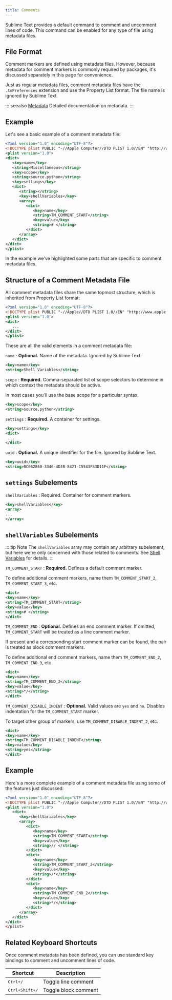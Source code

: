 ```yaml
---
title: Comments
---
```


Sublime Text provides a default command
to comment and uncomment lines of code.
This command can be enabled
for any type of file using metadata files.


## File Format

Comment markers are defined using metadata files.
However, because metadata for comment markers
is commonly required by packages,
it's discussed separately in this page
for convenience.

Just as regular metadata files,
comment metadata files
have the `.tmPreferences` extension
and use the Property List format.
The file name is ignored by Sublime Text.

::: seealso
[Metadata](./metadata) Detailed documentation on metadata.
:::


## Example

Let's see a basic example
of a comment metadata file:

```xml {12,16,18}
<?xml version="1.0" encoding="UTF-8"?>
<!DOCTYPE plist PUBLIC "-//Apple Computer//DTD PLIST 1.0//EN" "http://www.apple.com/DTDs/PropertyList-1.0.dtd">
<plist version="1.0">
<dict>
   <key>name</key>
   <string>Miscellaneous</string>
   <key>scope</key>
   <string>source.python</string>
   <key>settings</key>
   <dict>
      <string></string>
      <key>shellVariables</key>
      <array>
         <dict>
            <key>name</key>
            <string>TM_COMMENT_START</string>
            <key>value</key>
            <string># </string>
         </dict>
      </array>
   </dict>
</dict>
</plist>
```
In the example we've highlighted
some parts that are specific
to comment metadata files.


## Structure of a Comment Metadata File

All comment metadata files
share the same topmost structure,
which is inherited from Property List format:

```xml
<?xml version="1.0" encoding="UTF-8"?>
<!DOCTYPE plist PUBLIC "-//Apple//DTD PLIST 1.0//EN" "http://www.apple.com/DTDs/PropertyList-1.0.dtd">
<plist version="1.0">
<dict>
   ...
</dict>
</plist>
```

These are all the valid elements
in a comment metadata file:

`name`
: **Optional.**
  Name of the metadata.
  Ignored by Sublime Text.

  ```xml
  <key>name</key>
  <string>Shell Variables</string>
  ```

`scope`
: **Required.**
  Comma-separated list of scope selectors
  to determine in which context the metadata
  should be active.

  In most cases you'll use
  the base scope for a particular syntax.

  ```xml
  <key>scope</key>
  <string>source.python</string>
  ```

``settings``
: **Required.**
  A container for settings.

  ```xml
  <key>settings</key>
  <dict>
   ...
  </dict>
  ```

`uuid`
: **Optional.**
  A unique identifier for the file.
  Ignored by Sublime Text.

  ```xml
  <key>uuid</key>
  <string>BC062860-3346-4D3B-8421-C5543F83D11F</string>
  ```

## `settings` Subelements

`shellVariables`
: Required.
  Container for comment markers.

  ```xml
  <key>shellVariables</key>
  <array>
  ...
  </array>
  ```

##  `shellVariables` Subelements

::: tip Note
The `shellVariables` array
may contain any arbitrary subelement,
but here we're only concerned
with those related to comments.
See [Shell Variables][] for details.
:::

[Shell Variables]: ./metadata.md#shell-variables-child-of-settings

`TM_COMMENT_START`
: **Required.**
  Defines a default comment marker.

  To define additional comment markers,
  name them `TM_COMMENT_START_2`, `TM_COMMENT_START_3`, etc.

  ```xml
  <dict>
  <key>name</key>
  <string>TM_COMMENT_START</string>
  <key>value</key>
  <string># </string>
  </dict>
  ```

`TM_COMMENT_END`
: **Optional.**
  Defines an end comment marker.
  If omitted,
  `TM_COMMENT_START` will be treated as a line comment marker.

  If present
  and a corresponding start comment marker
  can be found,
  the pair is treated as block comment markers.

  To define additional end comment markers,
  name them `TM_COMMENT_END_2`, `TM_COMMENT_END_3`, etc.

  ```xml
  <dict>
  <key>name</key>
  <string>TM_COMMENT_END_2</string>
  <key>value</key>
  <string>*/</string>
  </dict>
  ```

`TM_COMMENT_DISABLE_INDENT`
: **Optional.**
  Valid values are `yes` and `no`.
  Disables indentation for the `TM_COMMENT_START`
  marker.

  To target other group of markers,
  use `TM_COMMENT_DISABLE_INDENT_2`, etc.

  ```xml
  <dict>
  <key>name</key>
  <string>TM_COMMENT_DISABLE_INDENT</string>
  <key>value</key>
  <string>yes</string>
  </dict>
  ```

## Example

Here's a more complete example
of a comment metadata file
using some of the features just discussed:

```xml {15,21}
<?xml version="1.0" encoding="UTF-8"?>
<!DOCTYPE plist PUBLIC "-//Apple Computer//DTD PLIST 1.0//EN" "http://www.apple.com/DTDs/PropertyList-1.0.dtd">
<plist version="1.0">
   <dict>
      <key>shellVariables</key>
      <array>
         <dict>
            <key>name</key>
            <string>TM_COMMENT_START</string>
            <key>value</key>
            <string>// </string>
         </dict>
         <dict>
            <key>name</key>
            <string>TM_COMMENT_START_2</string>
            <key>value</key>
            <string>/*</string>
         </dict>
         <dict>
            <key>name</key>
            <string>TM_COMMENT_END_2</string>
            <key>value</key>
            <string>*/</string>
         </dict>
      </array>
   </dict>
</dict>
</plist>
```

## Related Keyboard Shortcuts

Once comment metadata has been defined,
you can use standard key bindings
to comment and uncomment lines of code.

| Shortcut                | Description          |
| ----------------------- | -------------------- |
| <kbd>Ctrl+/</kbd>       | Toggle line comment  |
| <kbd>Ctrl+Shift+/</kbd> | Toggle block comment |
